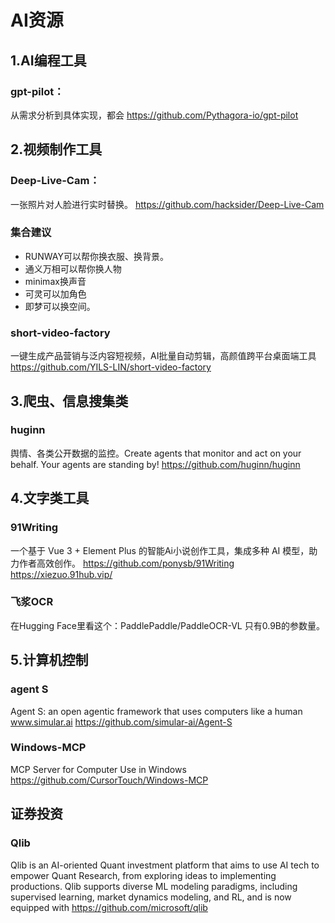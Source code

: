 # AI资源
## 1.AI编程工具
  ### gpt-pilot：
  从需求分析到具体实现，都会
  https://github.com/Pythagora-io/gpt-pilot
    
## 2.视频制作工具
  ### Deep-Live-Cam：
  一张照片对人脸进行实时替换。
  https://github.com/hacksider/Deep-Live-Cam
  ### 集合建议
  - RUNWAY可以帮你换衣服、换背景。
  - 通义万相可以帮你换人物
  - minimax换声音
  - 可灵可以加角色
  - 即梦可以换空间。
  ### short-video-factory
  一键生成产品营销与泛内容短视频，AI批量自动剪辑，高颜值跨平台桌面端工具
  https://github.com/YILS-LIN/short-video-factory

## 3.爬虫、信息搜集类
  ### huginn
  舆情、各类公开数据的监控。Create agents that monitor and act on your behalf. Your agents are standing by!
  https://github.com/huginn/huginn
    
## 4.文字类工具
  ### 91Writing
  一个基于 Vue 3 + Element Plus 的智能Ai小说创作工具，集成多种 AI 模型，助力作者高效创作。
  https://github.com/ponysb/91Writing
  https://xiezuo.91hub.vip/
  ### 飞浆OCR
  在Hugging Face里看这个：PaddlePaddle/PaddleOCR-VL
  只有0.9B的参数量。

## 5.计算机控制
  ### agent S
  Agent S: an open agentic framework that uses computers like a human
  www.simular.ai
  https://github.com/simular-ai/Agent-S
  ### Windows-MCP
  MCP Server for Computer Use in Windows
  https://github.com/CursorTouch/Windows-MCP

## 证券投资
  ### Qlib
  Qlib is an AI-oriented Quant investment platform that aims to use AI tech to empower Quant Research, from exploring ideas to implementing productions. Qlib supports diverse ML modeling paradigms, including supervised learning, market dynamics modeling, and RL, and is now equipped with
  https://github.com/microsoft/qlib

